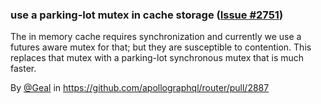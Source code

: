 ### use a parking-lot mutex in cache storage ([Issue #2751](https://github.com/apollographql/router/issues/2751))

The in memory cache requires synchronization and currently we use a futures aware mutex for that; but they are susceptible to contention. This replaces that mutex with a parking-lot synchronous mutex that is much faster.

By [@Geal](https://github.com/Geal) in https://github.com/apollographql/router/pull/2887